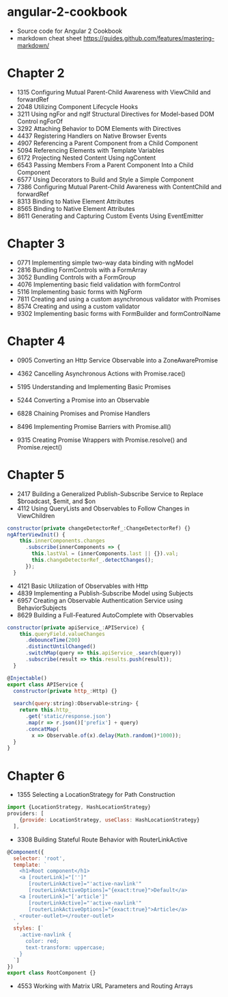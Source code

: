 # angular-2-cookbook
* Source code for Angular 2 Cookbook
* markdown cheat sheet https://guides.github.com/features/mastering-markdown/
# Chapter 2 
* 1315 Configuring Mutual Parent-Child Awareness with ViewChild and forwardRef
* 2048 Utilizing Component Lifecycle Hooks
* 3211 Using ngFor and ngIf Structural Directives for Model-based DOM Control ngForOf
* 3292 Attaching Behavior to DOM Elements with Directives
* 4437 Registering Handlers on Native Browser Events
* 4907 Referencing a Parent Component from a Child Component
* 5094 Referencing Elements with Template Variables
* 6172 Projecting Nested Content Using ngContent 
* 6543	Passing Members From a Parent Component Into a Child Component
* 6577	Using Decorators to Build and Style a Simple Component
* 7386	Configuring Mutual Parent-Child Awareness with ContentChild and forwardRef
* 8313	Binding to Native Element Attributes
* 8565	Binding to Native Element Attributes
* 8611 Generating and Capturing Custom Events Using EventEmitter

# Chapter 3
* 0771 Implementing simple two-way data binding with ngModel
* 2816 Bundling FormControls with a FormArray
* 3052 Bundling Controls with a FormGroup
* 4076 Implementing basic field validation with formControl
* 5116 Implementing basic forms with NgForm
* 7811 Creating and using a custom asynchronous validator with Promises
* 8574 Creating and using a custom validator
* 9302 Implementing basic forms with FormBuilder and formControlName

# Chapter 4
* 0905 Converting an Http Service Observable into a ZoneAwarePromise

* 4362 Cancelling Asynchronous Actions with Promise.race()
* 5195 Understanding and Implementing Basic Promises
* 5244 Converting a Promise into an Observable
* 6828 Chaining Promises and Promise Handlers
* 8496 Implementing Promise Barriers with Promise.all()
* 9315 Creating Promise Wrappers with Promise.resolve() and Promise.reject()

# Chapter 5
* 2417 Building a Generalized Publish-Subscribe Service to Replace $broadcast, $emit, and $on
* 4112 Using QueryLists and Observables to Follow Changes in ViewChildren
  
```javascript
constructor(private changeDetectorRef_:ChangeDetectorRef) {}
ngAfterViewInit() {
    this.innerComponents.changes
      .subscribe(innerComponents => {
        this.lastVal = (innerComponents.last || {}).val;
        this.changeDetectorRef_.detectChanges();
      });
  }

```
* 4121 Basic Utilization of Observables with Http
* 4839 Implementing a Publish-Subscribe Model using Subjects
* 6957 Creating an Observable Authentication Service using BehaviorSubjects
* 8629 Building a Full-Featured AutoComplete with Observables
```javascript
constructor(private apiService_:APIService) {
    this.queryField.valueChanges
      .debounceTime(200)
      .distinctUntilChanged()
      .switchMap(query => this.apiService_.search(query))
      .subscribe(result => this.results.push(result));
  }

@Injectable()
export class APIService {
  constructor(private http_:Http) {}
  
  search(query:string):Observable<string> {
    return this.http_
      .get('static/response.json')
      .map(r => r.json()['prefix'] + query)
      .concatMap(
        x => Observable.of(x).delay(Math.random()*1000));
  }
}
```

# Chapter 6
* 1355 Selecting a LocationStrategy for Path Construction
```javascript
import {LocationStrategy, HashLocationStrategy} 
providers: [
    {provide: LocationStrategy, useClass: HashLocationStrategy}
  ],

```

* 3308 Building Stateful Route Behavior with RouterLinkActive
```javascript
@Component({
  selector: 'root',
  template: `
    <h1>Root component</h1>
    <a [routerLink]="['']"
       [routerLinkActive]="'active-navlink'"
       [routerLinkActiveOptions]="{exact:true}">Default</a>
    <a [routerLink]="['article']"
       [routerLinkActive]="'active-navlink'"
       [routerLinkActiveOptions]="{exact:true}">Article</a>
    <router-outlet></router-outlet>
  `,
  styles: [`
    .active-navlink {
      color: red; 
      text-transform: uppercase;
    }
  `]
})
export class RootComponent {}

```
* 4553 Working with Matrix URL Parameters and Routing Arrays

